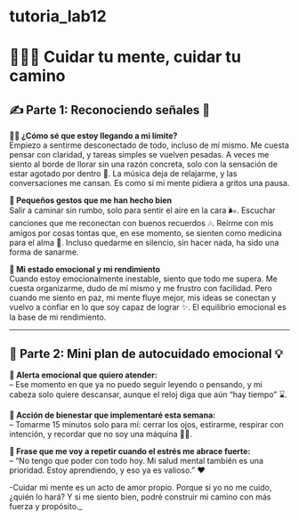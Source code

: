 # tutoria_lab12
# 💆‍♂️🌱 Cuidar tu mente, cuidar tu camino

## ✍️ Parte 1: Reconociendo señales 🔦

**😮‍💨 ¿Cómo sé que estoy llegando a mi límite?**  
Empiezo a sentirme desconectado de todo, incluso de mí mismo. Me cuesta pensar con claridad, y tareas simples se vuelven pesadas. A veces me siento al borde de llorar sin una razón concreta, solo con la sensación de estar agotado por dentro 🫥. La música deja de relajarme, y las conversaciones me cansan. Es como si mi mente pidiera a gritos una pausa.

**🧠 Pequeños gestos que me han hecho bien**  
Salir a caminar sin rumbo, solo para sentir el aire en la cara 🌬️. Escuchar canciones que me reconectan con buenos recuerdos 🎶. Reírme con mis amigos por cosas tontas que, en ese momento, se sienten como medicina para el alma 🤗. Incluso quedarme en silencio, sin hacer nada, ha sido una forma de sanarme.

**🔁 Mi estado emocional y mi rendimiento**  
Cuando estoy emocionalmente inestable, siento que todo me supera. Me cuesta organizarme, dudo de mí mismo y me frustro con facilidad. Pero cuando me siento en paz, mi mente fluye mejor, mis ideas se conectan y vuelvo a confiar en lo que soy capaz de lograr ✨. El equilibrio emocional es la base de mi rendimiento.

---

## 💆 Parte 2: Mini plan de autocuidado emocional 💡

**📌 Alerta emocional que quiero atender:**  
– Ese momento en que ya no puedo seguir leyendo o pensando, y mi cabeza solo quiere descansar, aunque el reloj diga que aún “hay tiempo” ⌛.

**🌈 Acción de bienestar que implementaré esta semana:**  
– Tomarme 15 minutos solo para mí: cerrar los ojos, estirarme, respirar con intención, y recordar que no soy una máquina 🧘‍♂️.

**🧭 Frase que me voy a repetir cuando el estrés me abrace fuerte:**  
– “No tengo que poder con todo hoy. Mi salud mental también es una prioridad. Estoy aprendiendo, y eso ya es valioso.” ❤️

-Cuidar mi mente es un acto de amor propio. Porque si yo no me cuido, ¿quién lo hará? Y si me siento bien, podré construir mi camino con más fuerza y propósito._
